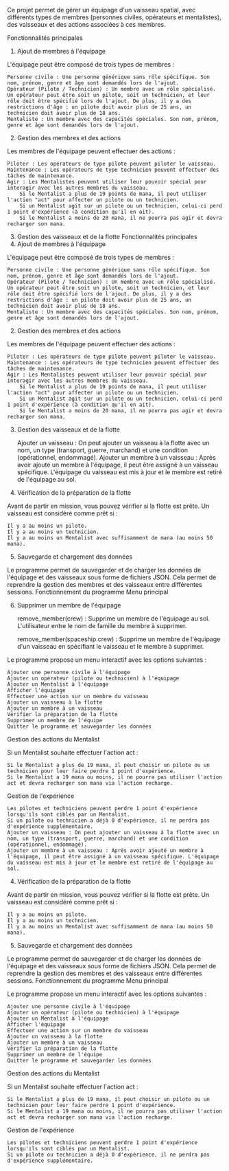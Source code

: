 Ce projet permet de gérer un équipage d'un vaisseau spatial, avec différents types de membres (personnes civiles, opérateurs et mentalistes), des vaisseaux et des actions associées à ces membres.

Fonctionnalités principales
1. Ajout de membres à l'équipage

L'équipage peut être composé de trois types de membres :

    Personne civile : Une personne générique sans rôle spécifique. Son nom, prénom, genre et âge sont demandés lors de l'ajout.
    Opérateur (Pilote / Technicien) : Un membre avec un rôle spécialisé. Un opérateur peut être soit un pilote, soit un technicien, et leur rôle doit être spécifié lors de l'ajout. De plus, il y a des restrictions d'âge : un pilote doit avoir plus de 25 ans, un technicien doit avoir plus de 18 ans.
    Mentaliste : Un membre avec des capacités spéciales. Son nom, prénom, genre et âge sont demandés lors de l'ajout.

2. Gestion des membres et des actions

Les membres de l'équipage peuvent effectuer des actions :

    Piloter : Les opérateurs de type pilote peuvent piloter le vaisseau.
    Maintenance : Les opérateurs de type technicien peuvent effectuer des tâches de maintenance.
    Agir : Les Mentalistes peuvent utiliser leur pouvoir spécial pour interagir avec les autres membres du vaisseau.
        Si le Mentalist a plus de 19 points de mana, il peut utiliser l'action "act" pour affecter un pilote ou un technicien.
        Si un Mentalist agit sur un pilote ou un technicien, celui-ci perd 1 point d'expérience (à condition qu'il en ait).
        Si le Mentalist a moins de 20 mana, il ne pourra pas agir et devra recharger son mana.

3. Gestion des vaisseaux et de la flotte
Fonctionnalités principales
1. Ajout de membres à l'équipage

L'équipage peut être composé de trois types de membres :

    Personne civile : Une personne générique sans rôle spécifique. Son nom, prénom, genre et âge sont demandés lors de l'ajout.
    Opérateur (Pilote / Technicien) : Un membre avec un rôle spécialisé. Un opérateur peut être soit un pilote, soit un technicien, et leur rôle doit être spécifié lors de l'ajout. De plus, il y a des restrictions d'âge : un pilote doit avoir plus de 25 ans, un technicien doit avoir plus de 18 ans.
    Mentaliste : Un membre avec des capacités spéciales. Son nom, prénom, genre et âge sont demandés lors de l'ajout.

2. Gestion des membres et des actions

Les membres de l'équipage peuvent effectuer des actions :

    Piloter : Les opérateurs de type pilote peuvent piloter le vaisseau.
    Maintenance : Les opérateurs de type technicien peuvent effectuer des tâches de maintenance.
    Agir : Les Mentalistes peuvent utiliser leur pouvoir spécial pour interagir avec les autres membres du vaisseau.
        Si le Mentalist a plus de 19 points de mana, il peut utiliser l'action "act" pour affecter un pilote ou un technicien.
        Si un Mentalist agit sur un pilote ou un technicien, celui-ci perd 1 point d'expérience (à condition qu'il en ait).
        Si le Mentalist a moins de 20 mana, il ne pourra pas agir et devra recharger son mana.

3. Gestion des vaisseaux et de la flotte

    Ajouter un vaisseau : On peut ajouter un vaisseau à la flotte avec un nom, un type (transport, guerre, marchand) et une condition (opérationnel, endommagé).
    Ajouter un membre à un vaisseau : Après avoir ajouté un membre à l'équipage, il peut être assigné à un vaisseau spécifique. L'équipage du vaisseau est mis à jour et le membre est retiré de l'équipage au sol.

4. Vérification de la préparation de la flotte

Avant de partir en mission, vous pouvez vérifier si la flotte est prête. Un vaisseau est considéré comme prêt si :

    Il y a au moins un pilote.
    Il y a au moins un technicien.
    Il y a au moins un Mentalist avec suffisamment de mana (au moins 50 mana).

5. Sauvegarde et chargement des données

Le programme permet de sauvegarder et de charger les données de l'équipage et des vaisseaux sous forme de fichiers JSON. Cela permet de reprendre la gestion des membres et des vaisseaux entre différentes sessions.
Fonctionnement du programme
Menu principal

6. Supprimer un membre de l'équipage

    remove_member(crew) : Supprime un membre de l'équipage au sol. L'utilisateur entre le nom de famille du membre à supprimer.

    remove_member(spaceship.crew) : Supprime un membre de l'équipage d'un vaisseau en spécifiant le vaisseau et le membre à supprimer.

Le programme propose un menu interactif avec les options suivantes :

    Ajouter une personne civile à l'équipage
    Ajouter un opérateur (pilote ou technicien) à l'équipage
    Ajouter un Mentalist à l'équipage
    Afficher l'équipage
    Effectuer une action sur un membre du vaisseau
    Ajouter un vaisseau à la flotte
    Ajouter un membre à un vaisseau
    Vérifier la préparation de la flotte
    Supprimer un membre de l'équipe
    Quitter le programme et sauvegarder les données

Gestion des actions du Mentalist

Si un Mentalist souhaite effectuer l'action act :

    Si le Mentalist a plus de 19 mana, il peut choisir un pilote ou un technicien pour leur faire perdre 1 point d'expérience.
    Si le Mentalist a 19 mana ou moins, il ne pourra pas utiliser l'action act et devra recharger son mana via l'action recharge.

Gestion de l'expérience

    Les pilotes et techniciens peuvent perdre 1 point d'expérience lorsqu'ils sont ciblés par un Mentalist.
    Si un pilote ou technicien a déjà 0 d'expérience, il ne perdra pas d'expérience supplémentaire.
    Ajouter un vaisseau : On peut ajouter un vaisseau à la flotte avec un nom, un type (transport, guerre, marchand) et une condition (opérationnel, endommagé).
    Ajouter un membre à un vaisseau : Après avoir ajouté un membre à l'équipage, il peut être assigné à un vaisseau spécifique. L'équipage du vaisseau est mis à jour et le membre est retiré de l'équipage au sol.

4. Vérification de la préparation de la flotte

Avant de partir en mission, vous pouvez vérifier si la flotte est prête. Un vaisseau est considéré comme prêt si :

    Il y a au moins un pilote.
    Il y a au moins un technicien.
    Il y a au moins un Mentalist avec suffisamment de mana (au moins 50 mana).

5. Sauvegarde et chargement des données

Le programme permet de sauvegarder et de charger les données de l'équipage et des vaisseaux sous forme de fichiers JSON. Cela permet de reprendre la gestion des membres et des vaisseaux entre différentes sessions.
Fonctionnement du programme
Menu principal

Le programme propose un menu interactif avec les options suivantes :

    Ajouter une personne civile à l'équipage
    Ajouter un opérateur (pilote ou technicien) à l'équipage
    Ajouter un Mentalist à l'équipage
    Afficher l'équipage
    Effectuer une action sur un membre du vaisseau
    Ajouter un vaisseau à la flotte
    Ajouter un membre à un vaisseau
    Vérifier la préparation de la flotte
    Supprimer un membre de l'équipe
    Quitter le programme et sauvegarder les données

Gestion des actions du Mentalist

Si un Mentalist souhaite effectuer l'action act :

    Si le Mentalist a plus de 19 mana, il peut choisir un pilote ou un technicien pour leur faire perdre 1 point d'expérience.
    Si le Mentalist a 19 mana ou moins, il ne pourra pas utiliser l'action act et devra recharger son mana via l'action recharge.

Gestion de l'expérience

    Les pilotes et techniciens peuvent perdre 1 point d'expérience lorsqu'ils sont ciblés par un Mentalist.
    Si un pilote ou technicien a déjà 0 d'expérience, il ne perdra pas d'expérience supplémentaire.